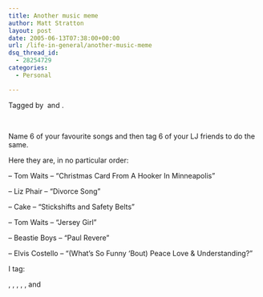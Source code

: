 ```yaml
---
title: Another music meme
author: Matt Stratton
layout: post
date: 2005-06-13T07:38:00+00:00
url: /life-in-general/another-music-meme
dsq_thread_id:
  - 28254729
categories:
  - Personal

---
```

<!--StartFragment -->Tagged by &nbsp;and .


  
&nbsp;
  
Name 6 of your favourite songs and then tag 6 of your LJ friends to do the same.

Here they are, in no particular order:

&#8211; Tom Waits &#8211; &#8220;Christmas Card From A Hooker In Minneapolis&#8221;
  
&#8211; Liz Phair &#8211; &#8220;Divorce Song&#8221;
  
&#8211; Cake &#8211; &#8220;Stickshifts and Safety Belts&#8221;
  
&#8211; Tom Waits &#8211; &#8220;Jersey Girl&#8221;
  
&#8211; Beastie Boys &#8211; &#8220;Paul Revere&#8221;
  
&#8211; Elvis Costello &#8211; &#8220;(What&#8217;s So Funny &#8216;Bout) Peace Love & Understanding?&#8221;

I tag:
  
, , , , , and